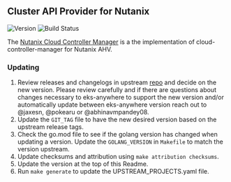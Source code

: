 ## **Cluster API Provider for Nutanix**
![Version](https://img.shields.io/badge/version-v0.4.0-blue)
![Build Status]()

The [Nutanix Cloud Controller Manager](https://github.com/nutanix-cloud-native/cloud-provider-nutanix) is a the implementation of cloud-controller-manager for Nutanix AHV.


### Updating

1. Review releases and changelogs in upstream [repo](https://github.com/nutanix-cloud-native/cloud-provider-nutanix) and decide on the new version.
   Please review carefully and if there are questions about changes necessary to eks-anywhere to support the new version
   and/or automatically update between eks-anywhere version reach out to @jaxesn, @pokearu or @abhinavmpandey08.
2. Update the `GIT_TAG` file to have the new desired version based on the upstream release tags.
3. Check the go.mod file to see if the golang version has changed when updating a version. Update the `GOLANG_VERSION` in `Makefile` to match the version upstream.
4. Update checksums and attribution using `make attribution checksums`.
5. Update the version at the top of this Readme.
6. Run `make generate` to update the UPSTREAM_PROJECTS.yaml file.
